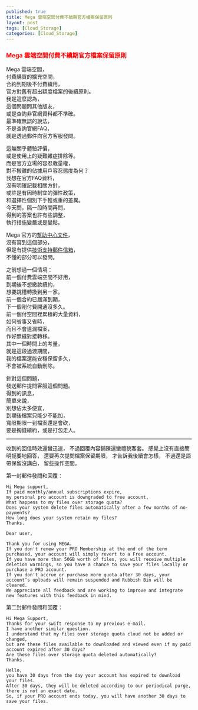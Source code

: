 ```yaml
---
published: true
title: Mega 雲端空間付費不續期官方檔案保留原則
layout: post
tags: [Cloud_Storage]
categories: [Cloud_Storage]
---
```


### <font color="red">Mega 雲端空間付費不續期官方檔案保留原則</font>   
        
Mega 雲端空間，    
付費購買的擴充空間，    
合約到期後不付費續用，   
官方對舊有超出額度檔案的後續原則。   
我是這麼認為，   
這個問題問其他版友，    
或是查詢非官網資料都不準確。    
最準確無誤的說法，   
不是查詢官網FAQ，    
就是透過郵件向官方客服發問。    
    
這無關乎體驗評價，   
或是使用上的疑難雜症排除等。    
而是官方立場的容忍栽量權，   
對不搬離的佔據用戶容忍態度為何？    
我想在官方FAQ資料，   
沒有明確記載相關方針，   
或許是有因時制宜的彈性政策，    
和選擇性個別下手輕或重的差異。   
今天問，隔一段時間再問，    
得到的答案也許有些調整，    
執行措施變嚴或是變鬆。   
    
Mega 官方的[幫助中心文件][1]，    
沒有寫到這個部分，   
但是有提供[技術支持郵件信箱][2]，    
不懂的部分可以發問。    
    
之前想過一個情境：   
前一個付費雲端空間不好用，   
到期後不想繳款續約，    
想要跳槽轉換到另一家。   
前一個合約已屆滿到期，   
下一個剛付費開通沒多久。    
前一個付空間裡累積的大量資料，   
如何省事又省時，    
而且不會遺漏檔案，   
作好無縫對接轉移。   
其中一個時間上的考量，   
就是這段過渡期間，   
我的檔案還能安穩保留多久，   
不會被系統自動刪除。    
    
針對這個問題，   
發送郵件提問客服這個問題。   
得到的訊息，    
簡單來說，   
別想佔太多便宜，    
到期後檔案只能少不能加，    
寬限期限一到檔案還是會砍，   
要是掏錢續約，或是打包走人。    

-----

收到的回信時效還蠻迅速，
不過回覆內容鋪陳還蠻禮貌客套。
感覺上沒有直接簡明扼要地回答，
還要再次提問檔案保留期限，
才告訴我後續會怎樣，
不過還是語帶保留沒講白，
留些操作空間。

第一封郵件發問和回覆：

```
Hi Mega support,    
If paid monthly/annual subscriptions expire,    
my personal pro account is downgraded to free account,    
What happens to my files over storage quota?    
Does your system delete files automatically after a few months of no-payments?    
How long does your system retain my files?    
Thanks.   
```

```
Dear user,

Thank you for using MEGA.   
If you don't renew your PRO Membership at the end of the term purchased, your account will simply revert to a Free account.   
If you have more than 50GB worth of files, you will receive multiple deletion warnings, so you have a chance to save your files locally or purchase a PRO account.    
If you don't accrue or purchase more quota after 30 days, your account’s uploads will remain suspended and Rubbish Bin will be cleared.   
We appreciate all feedback and are working to improve and integrate new features with this feedback in mind.    

```

第二封郵件發問和回覆：

```
Hi Mega Support,
Thanks for your swift response to my previous e-mail.
I have another similar question.
I understand that my files over storage quota cloud not be added or changed,
but are these files available to downloaded and viewed even if my paid account expired after 30 days?
Are these files over storage quota deleted automatically?
Thanks.
```

```
Hello,    
you have 30 days from the day your account has expired to download your files.    
After 30 days, they will be deleted according to our periodical purge, there is not an exact date.    
So, if your PRO account ends today, you will have another 30 days to save your files.   
```



[1]: https://mega.nz/help
[2]: https://mega.nz/contact
